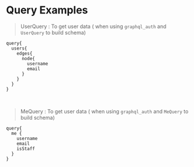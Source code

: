 # Query Examples

> UserQuery : To get user data ( when using `graphql_auth` and `UserQuery` to build schema)
```
query{
  users{
    edges{
      node{
        username
        email
      }
    }
  }
}
```
<br>

> MeQuery : To get user data ( when using `graphql_auth` and `MeQuery` to build schema)
```
query{
  me {
    username
    email
    isStaff
  }
}
```